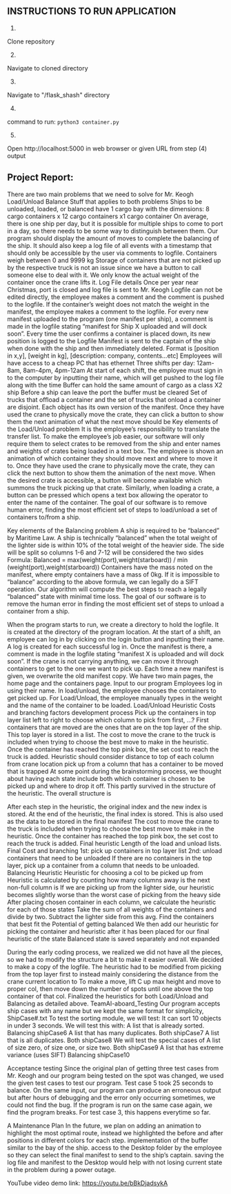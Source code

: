 ## INSTRUCTIONS TO RUN APPLICATION

1)
  Clone repository
  
2)
  Navigate to cloned directory
  
3)
  Navigate to "/flask_shash" directory
  
4)
  command to run: `python3 container.py`
  
5)
  Open http://localhost:5000 in web browser
    or given URL from step (4) output 


## Project Report:

There are two main problems that we need to solve for Mr. Keogh
  Load/Unload
  Balance
Stuff that applies to both problems
Ships to be unloaded, loaded, or balanced have 1 cargo bay with the dimensions: 8 cargo containers x 12 cargo containers x1 cargo container
On average, there is one ship per day, but it is possible for multiple ships to come to port in a day, so there needs to be some way to distinguish between them.
 Our program should display the amount of moves to complete the balancing of the ship.
It should also keep a log file of all events with a timestamp that should only be accessible by the user via comments to logfile.
Containers weigh between 0 and 9999 kg
Storage of containers that are not picked up by the respective truck is not an issue since we have a button to call someone else to deal with it.
We only know the actual weight of the container once the crane lifts it.
Log File details
Once per year near Christmas, port is closed and log file is sent to Mr. Keogh
Logfile can not be edited directly, the employee makes a comment and the comment is pushed to the logfile.
If the container’s weight does not match the weight in the manifest, the employee makes a comment to the logfile.
For every new manifest uploaded to the program (one manifest per ship), a comment is made in the logfile stating “manifest for Ship X uploaded and will dock soon”.
Every time the user confirms a container is placed down, its new position is logged to the Logfile
Manifest is sent to the captain of the ship when done with the ship and then immediately deleted.
Format is [position in x,y], [weight in kg], [description: company, contents...etc]
Employees will have access to a cheap PC that has ethernet
Three shifts per day: 12am-8am, 8am-4pm, 4pm-12am
At start of each shift, the employee must sign in to the computer by inputting their name, which will get pushed to the log file along with the time
Buffer can hold the same amount of cargo as a class X2 ship
Before a ship can leave the port the buffer must be cleared
Set of trucks that offload a container and the set of trucks that onload a container are  disjoint.
Each object has its own version of the manifest.
Once they have used the crane to physically move the crate, they can click a button to show them the next animation of what the next move should be
Key elements of the Load/Unload problem
It is the employee’s responsibility to translate the transfer list.
To make the employee’s job easier, our software will only require them to select crates to be removed from the ship and enter names and weights of crates being loaded in a text box.
The employee is shown an animation of which container they should move next and where to move it to.
Once they have used the crane to physically move the crate, they can click the next button to show them the animation of the next move.
When the desired crate is accessible, a button will become available which summons the truck picking up that crate.
Similarly, when loading a crate, a button can be pressed which opens a text box allowing the operator to enter the name of the container. 
The goal of our software is to remove human error, finding the most efficient set of steps to load/unload a set of containers to/from a ship.


Key elements of the Balancing problem
A ship is required to be “balanced” by Maritime Law.
A ship is technically “balanced” when the total weight of the lighter side is within 10% of the total weight of the heavier side.
The side will be split so columns 1-6 and 7-12 will be considered the two sides
Formula: Balanced = max(weight(port),weight(starboard)) / min (weight(port),weight(starboard))
Containers have the mass noted on the manifest, where empty containers have a mass of 0kg.
If it is impossible to “balance” according to the above formula, we can legally do a SIFT operation.
Our algorithm will compute the best steps to reach a legally “balanced” state with minimal time loss.
The goal of our software is to remove the human error in finding the most efficient set of steps to unload a container from a ship.

When the program starts to run, we create a directory to hold the logfile. It is created at the directory of the program location.
At the start of a shift, an employee can log in by clicking on the login button and inputting their name. A log is created for each successful log in.
Once the manifest is there, a comment is made in the logfile stating “manifest X is uploaded and will dock soon”.
If the crane is not carrying anything, we can move it through containers to get to the one we want to pick up.
Each time a new manifest is given, we overwrite the old manifest copy.
We have two main pages, the home page and the containers page.
Input to our program
Employees log in using their name.
In load/unload, the employee chooses the containers to get picked up.
For Load/Unload, the employee manually types in the weight and the name of the container to be loaded.
Load/Unload Heuristic
Costs and branching factors development process
Pick up the containers in top layer list left to right
to choose which column to pick from first, …?
First containers that are moved are the ones that are on the top layer of the ship.
This top layer is stored in a list.
The cost to move the crane to the truck is included when trying to choose the best move to make in the heuristic.
Once the container has reached the top pink box, the set cost to reach the truck is added.
Heuristic should consider
distance to top of each column from crane location
pick up from a column that has a container to be moved that is trapped
At some point during the brainstorming process, we thought about having each state include both which container is chosen to be picked up and where to drop it off. This partly survived in the structure of the heuristic.
The overall structure is 


After each step in the heuristic, the original index and the new index is stored.
At the end of the heuristic, the final index is stored.
This is also used as the data to be stored in the final manifest
The cost to move the crane to the truck is included when trying to choose the best move to make in the heuristic.
Once the container has reached the top pink box, the set cost to reach the truck is added.
Final heuristic
Length of the load and unload lists.
Final Cost and branching
1st: pick up containers in top layer list
2nd: unload containers that need to be unloaded
If there are no containers in the top layer, pick up a container from a column that needs to be unloaded.
Balancing Heuristic
Heuristic for choosing a col to be picked up from
Heuristic is calculated by counting how many columns away is the next non-full column is
If we are picking up from the lighter side, our heuristic becomes slightly worse than the worst case of picking from the heavy side
After placing chosen container in each column, we calculate the heuristic for each of those states
Take the sum of all weights of the containers and divide by two. Subtract the lighter side from this avg. Find the containers that best fit the 
Potential of getting balanced
We then add our heuristic for picking the container and heuristic after it has been placed for our final heuristic of the state
Balanced state is saved separately and not expanded
		
During the early coding process, we realized we did not have all the pieces, so we had to modify the structure a bit to make it easier overall.
We decided to make a copy of the logfile.
The heuristic had to be modified from picking from the top layer first to instead mainly considering the distance from the crane current location to 
To make a move, lift C up max height and move to proper col, then move down the number of spots until one above the top container of that col.
Finalized the heuristics for both Load/Unload and Balancing as detailed above.
TeamAI-aboard_Testing
Our program accepts ship cases with any name but we kept the same format for simplicity, ShipCase#.txt
To test the sorting module, we will test:
It can sort 10 objects in under 3 seconds. We will test this with:
A list that is already sorted. 			Balancing	shipCase6
A list that has many duplicates.			Both		shipCase7
A list that is all duplicates.			Both		shipCase8
We will test the special cases of
A list of size zero, of size one, or size two.		Both		shipCase9
A list that has extreme variance (uses SIFT)	Balancing	shipCase10


Acceptance testing
Since the original plan of getting three test cases from Mr. Keogh and our program being tested on the spot was changed, we used the given test cases to test our program.
Test case 5 took 25 seconds to balance.
On the same input, our program can produce an erroneous output but after hours of debugging and the error only occurring sometimes, we could not find the bug. If the program is run on the same case again, we find the program breaks.
For test case 3, this happens everytime so far.

A Maintenance Plan
In the future, we plan on adding 
an animation to highlight the most optimal route, instead we highlighted the before and after positions in different colors for each step.
implementation of the buffer similar to the bay of the ship.
access to the Desktop folder by the employee so they can select the final manifest to send to the ship’s captain. 
saving the log file and manifest to the Desktop would help with not losing current state in the problem during a power outage.


YouTube video demo link: https://youtu.be/bBkDjadsykA

